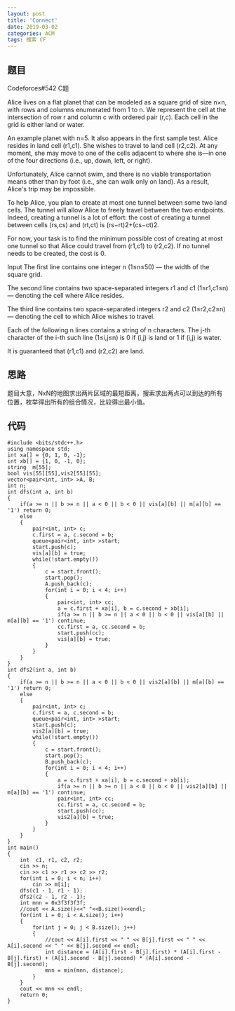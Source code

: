 ```yaml
---
layout: post
title: 'Connect'
date: 2019-03-02
categories: ACM
tags: 搜索 CF
---
```

## 题目
Codeforces#542  C题

Alice lives on a flat planet that can be modeled as a square grid of size n×n, with rows and columns enumerated from 1 to n. We represent the cell at the intersection of row r and column c with ordered pair (r,c). Each cell in the grid is either land or water.

An example planet with n=5. It also appears in the first sample test.
Alice resides in land cell (r1,c1). She wishes to travel to land cell (r2,c2). At any moment, she may move to one of the cells adjacent to where she is—in one of the four directions (i.e., up, down, left, or right).

Unfortunately, Alice cannot swim, and there is no viable transportation means other than by foot (i.e., she can walk only on land). As a result, Alice's trip may be impossible.

To help Alice, you plan to create at most one tunnel between some two land cells. The tunnel will allow Alice to freely travel between the two endpoints. Indeed, creating a tunnel is a lot of effort: the cost of creating a tunnel between cells (rs,cs) and (rt,ct) is (rs−rt)2+(cs−ct)2.

For now, your task is to find the minimum possible cost of creating at most one tunnel so that Alice could travel from (r1,c1) to (r2,c2). If no tunnel needs to be created, the cost is 0.

Input
The first line contains one integer n (1≤n≤50) — the width of the square grid.

The second line contains two space-separated integers r1 and c1 (1≤r1,c1≤n) — denoting the cell where Alice resides.

The third line contains two space-separated integers r2 and c2 (1≤r2,c2≤n) — denoting the cell to which Alice wishes to travel.

Each of the following n lines contains a string of n characters. The j-th character of the i-th such line (1≤i,j≤n) is 0 if (i,j) is land or 1 if (i,j) is water.

It is guaranteed that (r1,c1) and (r2,c2) are land.
## 思路
题目大意，NxN的地图求出两片区域的最短距离，搜索求出两点可以到达的所有位置，枚举得出所有的组合情况，比较得出最小值。
## 代码
```clike
#include <bits/stdc++.h>
using namespace std;
int xa[] = {0, 1, 0, -1};
int xb[] = {1, 0, -1, 0};
string  m[55];
bool vis[55][55],vis2[55][55];
vector<pair<int, int> >A, B;
int n;
int dfs(int a, int b)
{
    if(a >= n || b >= n || a < 0 || b < 0 || vis[a][b] || m[a][b] == '1') return 0;
    else
    {
        pair<int, int> c;
        c.first = a, c.second = b;
        queue<pair<int, int> >start;
        start.push(c);
        vis[a][b] = true;
        while(!start.empty())
        {
            c = start.front();
            start.pop();
            A.push_back(c);
            for(int i = 0; i < 4; i++)
            {
                pair<int, int> cc;
                a = c.first + xa[i], b = c.second + xb[i];
                if(a >= n || b >= n || a < 0 || b < 0 || vis[a][b] || m[a][b] == '1') continue;
                cc.first = a, cc.second = b;
                start.push(cc);
                vis[a][b] = true;
            }
        }
    }
}
int dfs2(int a, int b)
{
    if(a >= n || b >= n || a < 0 || b < 0 || vis2[a][b] || m[a][b] == '1') return 0;
    else
    {
        pair<int, int> c;
        c.first = a, c.second = b;
        queue<pair<int, int> >start;
        start.push(c);
        vis2[a][b] = true;
        while(!start.empty())
        {
            c = start.front();
            start.pop();
            B.push_back(c);
            for(int i = 0; i < 4; i++)
            {
                a = c.first + xa[i], b = c.second + xb[i];
                if(a >= n || b >= n || a < 0 || b < 0 || vis2[a][b] || m[a][b] == '1') continue;
                pair<int, int> cc;
                cc.first = a, cc.second = b;
                start.push(cc);
                vis2[a][b] = true;
            }
        }
    }
}
int main()
{
    int  c1, r1, c2, r2;
    cin >> n;
    cin >> c1 >> r1 >> c2 >> r2;
    for(int i = 0; i < n; i++)
        cin >> m[i];
    dfs(c1 - 1, r1 - 1);
    dfs2(c2 - 1, r2 - 1);
    int mnn = 0x3f3f3f3f;
    //cout << A.size()<<" "<<B.size()<<endl;
    for(int i = 0; i < A.size(); i++)
    {
        for(int j = 0; j < B.size(); j++)
        {
            //cout << A[i].first << " " << B[j].first << " " << A[i].second << " " << B[j].second << endl;
            int distance = (A[i].first - B[j].first) * (A[i].first - B[j].first) + (A[i].second - B[j].second) * (A[i].second - B[j].second);
            mnn = min(mnn, distance);
        }
    }
    cout << mnn << endl;
    return 0;
}

```